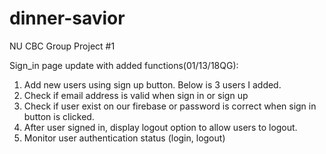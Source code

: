# dinner-savior
NU CBC Group Project #1

Sign_in page update with added functions(01/13/18QG):
1. Add new users using sign up button. Below is 3 users I added.
2. Check if email address is valid when sign in or sign up
3. Check if user exist on our firebase or password is correct when sign in button is clicked.
4. After user signed in, display logout option to allow users to logout.
5. Monitor user authentication status (login, logout)

